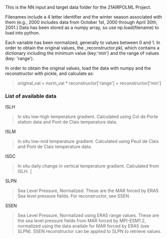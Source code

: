 This is the NN input and target data folder for the 21AIRPOLML Project.

Filenames include a 4 letter identifier and the winter season associated with	them (e.g., 2000 includes data from October 1st, 2000 through April 30th, 2001.) Data has been stored as a numpy array, so use np.load(filename) to load into python.

Each variable has been normalized, generally to values between 0 and 1. In order to obtain the original values, the <varname>_reconstructor.pkl, which contains a dictionary including the minimum value (key:'min') and the range of values (key: 'range').

In order to obtain the original values, load the data with numpy and the reconstructor with pickle, and calculate as:
>original_val = norm_val * reconstructor['range'] + reconstructor['min']	

  

### List of available data

ISLH 
>In situ low-high temperature gradient. Calculated using Col de Porte	station data and Pont de Claix temperature data.

ISLM
>In situ low-mid temperature gradient. Calculated using Peuil de Claix and Pont de Claix temperature data.

ISDC 
>In situ daily change in vertical temperature gradient. Calculated from	ISLH.										│

SLPN
>Sea Level Pressure, Normalized. These are the MAR forced by ERA5 Sea level pressure fields. For reconstructor, see SSEN.

SSEN
>Sea Level Pressure, Normalized using ERA5 range values. These are the sea level pressure fields from MAR forced by MPI-ESM1.2, normalized using the	data availale for MAR forced by ERA5 (see SLPN). SSEN reconstructor can be applied to SLPN to retrieve values.

